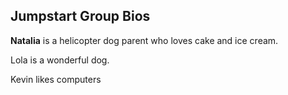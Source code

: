 ## Jumpstart Group Bios

**Natalia** is a helicopter dog parent who loves cake and ice cream.

Lola is a wonderful dog.

Kevin likes computers
